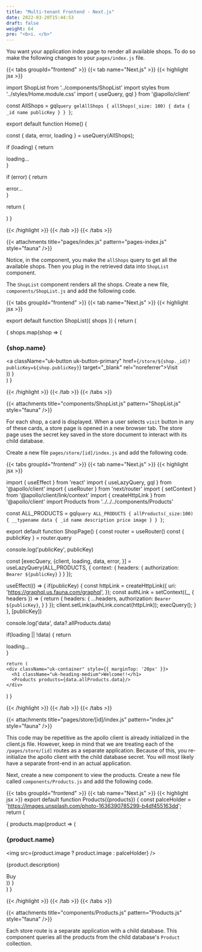 ```yaml
---
title: "Multi-tenant Frontend - Next.js"
date: 2022-03-20T15:44:53
draft: false
weight: 64
pre: "<b>i. </b>"
---
```


You want your application index page to render all available shops. To do so make the following changes to your `pages/index.js` file.

{{< tabs groupId="frontend" >}}
{{< tab name="Next.js" >}}
{{< highlight jsx >}}

import ShopList from '../components/ShopList'
import styles from '../styles/Home.module.css'
import { useQuery, gql } from '@apollo/client'


const AllShops = gql`
  query gelAllShops {
    allShops(_size: 100) {
      data {
          _id
          name
          publicKey
        }
      }
    }
`;

export default function Home() {

  const { data, error, loading } = useQuery(AllShops);

  if (loading) { 
    return <div>loading...</div>
  }

  if (error) { 
    return <div>error...</div>
  }


  return (
    <div className={styles.container}>
      <ShopList shops={data.allShops.data}/>
    </div>
  )
}


{{< /highlight >}}
{{< /tab >}}
{{< /tabs >}}

{{< attachments
      title="pages/index.js"
      pattern="pages-index.js" 
      style="fauna"
/>}}

Notice, in the component, you make the `allShops` query to get all the available shops. Then you plug in the retrieved data into `ShopList` component. 

The `ShopList` component renders all the shops. Create a new file, `components/ShopList.js` and add the following code.


{{< tabs groupId="frontend" >}}
{{< tab name="Next.js" >}}
{{< highlight jsx >}}

export default function ShopList({ shops }) {
  return (
    <div className="uk-grid-column-small uk-grid-row-large uk-child-width-1-3@s uk-text-center" uk-grid="true">
      {
        shops.map(shop => (
          <div key={shop._id}>
            <div className="uk-card uk-card-hover uk-card-body">
              <h3 className="uk-card-title">{shop.name}</h3>
              <a className="uk-button uk-button-primary" href={`/store/${shop._id}?publicKey=${shop.publicKey}`} target="_blank" rel="noreferrer">Visit</a>
            </div>
          </div> 
        ))
      }
    </div>
  )
}

{{< /highlight >}}
{{< /tab >}}
{{< /tabs >}}

{{< attachments
  title="components/ShopList.js"
  pattern="ShopList.js" 
  style="fauna"
/>}}



For each shop, a card is displayed. When a user selects `visit` button in any of these cards, a store page is opened in a new browser tab. The store page uses the secret key saved in the store document to interact with its child database.

Create a new file `pages/store/[id]/index.js` and add the following code.

{{< tabs groupId="frontend" >}}
{{< tab name="Next.js" >}}
{{< highlight jsx >}}

import { useEffect } from 'react'
import { useLazyQuery, gql } from '@apollo/client'
import { useRouter } from 'next/router'
import { setContext } from '@apollo/client/link/context'
import { createHttpLink } from '@apollo/client'
import Products from '../../../components/Products'

const ALL_PRODUCTS = gql`
  query ALL_PRODUCTS {
    allProducts(_size:100) {
      __typename
      data {
        _id
        name
        description
        price
        image
      }
    }
  }
`;

export default function ShopPage() {
  const router = useRouter()
  const { publicKey } = router.query

  console.log('publicKey', publicKey)

  const [execQuery, {client, loading, data, error, }] = useLazyQuery(ALL_PRODUCTS, { 
    context:  {
      headers: {
        authorization: `Bearer ${publicKey}`
      }
    }
  });

  useEffect(() => {
    if(publicKey) {
      const httpLink = createHttpLink({
        uri: 'https://graphql.us.fauna.com/graphql',
      });
      const authLink = setContext((_, { headers }) => {
        return {
          headers: {
            ...headers,
            authorization: `Bearer ${publicKey}`,
          }
        }
      });
      client.setLink(authLink.concat(httpLink));
      execQuery();
    }
  }, [publicKey])

  console.log('data', data?.allProducts.data)

  if(loading || !data) { 
    return <div>loading...</div>
  }

	return (
    <div className="uk-container" style={{ marginTop: '20px' }}>
      <h1 className="uk-heading-medium">Welcome!!</h1>
      <Products products={data.allProducts.data}/>
    </div>
  )
}


{{< /highlight >}}
{{< /tab >}}
{{< /tabs >}}

{{< attachments
  title="pages/store/[id]/index.js"
  pattern="index.js" 
  style="fauna"
/>}}

This code may be repetitive as the apollo client is already initialized in the client.js file. However, keep in mind that we are treating each of the `/pages/store/[id]` routes as a separate application. Because of this, you re-initialize the apollo client with the child database secret. You will most likely have a separate front-end in an actual application. 

Next, create a new component to view the products. Create a new file called `components/Products.js` and add the following code.


{{< tabs groupId="frontend" >}}
{{< tab name="Next.js" >}}
{{< highlight jsx >}}
export default function Products({products}) {
  const palceHolder = 'https://images.unsplash.com/photo-1636390785299-b4df455163dd';
  return (
    <div className="uk-grid-column-small uk-grid-row-large uk-child-width-1-3@s uk-text-center" uk-grid="true">
      {
        products.map(product => (
          <div key={product._id}>
            <div className="uk-card uk-card-hover uk-card-body">
              <h3 className="uk-card-title">{product.name}</h3>
              <img src={product.image ? product.image : palceHolder} />
              <p>{product.description}</p>
              <a className="uk-button uk-button-primary">Buy</a>
            </div>
          </div> 
        ))
      }
    </div>
  )
}

{{< /highlight >}}
{{< /tab >}}
{{< /tabs >}}


{{< attachments
  title="components/Products.js"
  pattern="Products.js" 
  style="fauna"
/>}}

Each store route is a separate application with a child database. This component queries all the products from the child database's `Product` collection.
